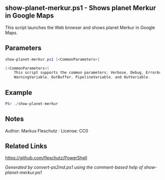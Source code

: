## show-planet-merkur.ps1 - Shows planet Merkur in Google Maps

This script launches the Web browser and shows planet Merkur in Google Maps.

## Parameters
```powershell
show-planet-merkur.ps1 [<CommonParameters>]

[<CommonParameters>]
    This script supports the common parameters: Verbose, Debug, ErrorAction, ErrorVariable, WarningAction, 
    WarningVariable, OutBuffer, PipelineVariable, and OutVariable.
```

## Example
```powershell
PS> ./show-planet-merkur

```

## Notes
Author: Markus Fleschutz · License: CC0

## Related Links
https://github.com/fleschutz/PowerShell

*Generated by convert-ps2md.ps1 using the comment-based help of show-planet-merkur.ps1*
